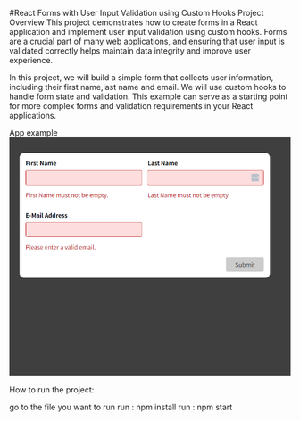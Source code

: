 #React Forms with User Input Validation using Custom Hooks
Project Overview
This project demonstrates how to create forms in a React application and implement user input validation using custom hooks. Forms are a crucial part of many web applications, and ensuring that user input is validated correctly helps maintain data integrity and improve user experience.

In this project, we will build a simple form that collects user information, including their first name,last name and email. We will use custom hooks to handle form state and validation. This example can serve as a starting point for more complex forms and validation requirements in your React applications.

App example
![Alt text](image.png)

How to run the project:

go to the file you want to run
run : npm install
run : npm start
